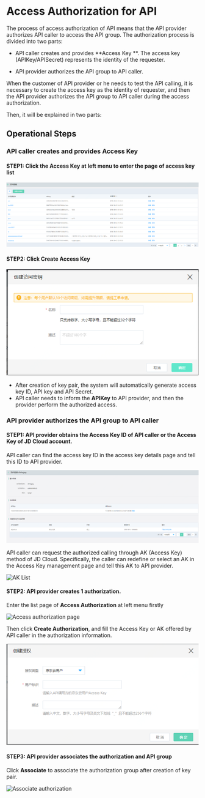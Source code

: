 # Access Authorization for API

The process of access authorization of API means that the API provider authorizes API caller to access the API group. The authorization process is divided into two parts:

- API caller creates and provides **Access Key **. The access key (APIKey/APISecret) represents the identity of the requester.

- API provider authorizes the API group to API caller.

When the customer of API provider or he needs to test the API calling, it is necessary to create the access key as the identity of requester, and then the API provider authorizes the API group to API caller during the access authorization.

Then, it will be explained in two parts:


## Operational Steps
### API caller creates and provides **Access Key** 
#### STEP1: Click the **Access Key** at left menu to enter the page of access key list

![Access key list page ](https://github.com/jdcloudcom/cn/blob/edit/image/Internet-Middleware/API-Gateway/fwmy-list.png)

#### STEP2: Click **Create Access Key**

![Create access key](https://github.com/jdcloudcom/cn/blob/edit/image/Internet-Middleware/API-Gateway/fwmy-add.png)

- After creation of key pair, the system will automatically generate access key ID, API key and API Secret.
- API caller needs to inform the **APIKey** to API provider, and then the provider perform the authorized access.


### API provider authorizes the API group to API caller

#### STEP1: API provider obtains the Access Key ID of API caller or the Access Key of JD Cloud account.

API caller can find the access key ID in the access key details page and tell this ID to API provider.


![Access Key details page](https://github.com/jdcloudcom/cn/blob/edit/image/Internet-Middleware/API-Gateway/fwmy-xqy.png)
 
 
 API caller can request the authorized calling through AK (Access Key) method of JD Cloud. Specifically, the caller can redefine or select an AK in the Access Key management page and tell this AK to API provider.

![AK List](https://github.com/jdcloudcom/cn/blob/edit/image/Internet-Middleware/API-Gateway/AK-list.png)
 

 
#### STEP2: API provider creates 1 authorization.

Enter the list page of **Access Authorization** at left menu firstly

![Access authorization page](https://github.com/jdcloudcom/cn/blob/edit/image/Internet-Middleware/API-Gateway/fwsq-list.png)

Then click **Create Authorization**, and fill the Access Key or AK offered by API caller in the authorization information.

![Create authorization](https://github.com/jdcloudcom/cn/blob/edit/image/Internet-Middleware/API-Gateway/fwsq-add.png)


#### STEP3: API provider associates the authorization and API group

Click **Associate** to associate the authorization group after creation of key pair.

![Associate authorization](https://github.com/jdcloudcom/cn/blob/edit/image/Internet-Middleware/API-Gateway/fwsq-bd.png)



  
